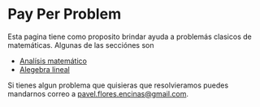 # Pay Per Problem

Esta pagina tiene como proposito brindar ayuda a problemás clasicos de matemáticas. Algunas de las secciónes son

- [Analísis matemático](https://pavelflores.github.io/Analisis/)
- [Alegebra lineal](https://pavelflores.github.io/Algebra-lineal/)

Si tienes algun problema que quisieras que resolvieramos puedes mandarnos correo a <pavel.flores.encinas@gmail.com>.
